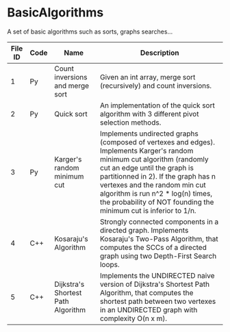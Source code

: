 # BasicAlgorithms
A set of basic algorithms such as sorts, graphs searches...

| File ID    | Code |    Name    | Description |
| ------------- | --- | -------- | ---------- |
|   1 | Py | Count inversions and merge sort | Given an int array, merge sort (recursively) and count inversions. |
|   2 | Py | Quick sort | An implementation of the quick sort algorithm with 3 different pivot selection methods. |
|   3 | Py | Karger's random minimum cut | Implements undirected graphs (composed of vertexes and edges). Implements Karger's random minimum cut algorithm (randomly cut an edge until the graph is partitionned in 2). If the graph has n vertexes and the random min cut algorithm is run n^2 * log(n) times, the probability of NOT founding the minimum cut is inferior to 1/n. |
|   4 | C++ | Kosaraju's Algorithm | Strongly connected components in a directed graph. Implements Kosaraju's Two-Pass Algorithm, that computes the SCCs of a directed graph using two Depth-First Search loops. |
|   5 | C++ | Dijkstra's Shortest Path Algorithm | Implements the UNDIRECTED naive version of Dijkstra's Shortest Path Algorithm, that computes the shortest path between two vertexes in an UNDIRECTED graph with complexity O(n x m). |
